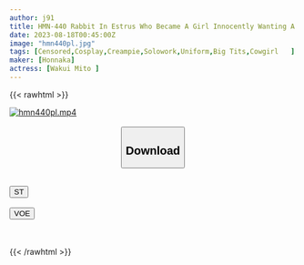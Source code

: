 ```yaml
---
author: j91
title: HMN-440 Rabbit In Estrus Who Became A Girl Innocently Wanting A Dick In The State Of I'm Already Ejaculating And After Vaginal Cum Shot, She Continues To Make Nonstop Pursuing Pistons And Fires Continuously! Miu Wakui
date: 2023-08-18T00:45:00Z
image: "hmn440pl.jpg"
tags: [Censored,Cosplay,Creampie,Solowork,Uniform,Big Tits,Cowgirl	 ]
maker: [Honnaka]
actress: [Wakui Mito ]
---
```



{{< rawhtml >}}

<div class="video" data-videoid="br3Qklvxo1TPM3O">
    <a href="javascript:;">
        <img src="https://my.j91.asia/posts/hmn440pl/hmn440pl.jpg" width="WIDTH" height="HEIGHT" alt="hmn440pl.mp4" loading="lazy">
    </a>
</div>

<script type="text/javascript" src="https://j91.asia/asset/on-demand-st.js"></script>

<br>
  <link rel="stylesheet" href="https://j91.asia/asset/bs5.css">
  
  <center>
  <button class="btn btn-primary" type="button" data-bs-toggle="collapse" data-bs-target=".multi-collapse" aria-expanded="false" aria-controls="multiCollapseExample1 multiCollapseExample2"><h2>Download</h2></button></center>
</p>
<div class="row">
  <div class="col">
    <div class="collapse multi-collapse" id="multiCollapseExample1">
      <div class="card card-body">
	      	      <br>
<div class="buttons">  
<a href="https://streamtape.to/v/br3Qklvxo1TPM3O"><button class="btn-hover color-3"><i class="fa fa-download"></i> ST</button></a></div>
    </div>
  </div>
</div>
  <div class="col">
    <div class="collapse multi-collapse" id="multiCollapseExample2">
      <div class="card card-body">
	      <br>
<div class="buttons">
    <a href="https://voe.sx/2ea7a0ildidi"><button class="btn-hover color-9"><i class="fa fa-download"></i> VOE</button></a></div>
<br><br>
      </div>
    </div>
  </div>
</div>

{{< /rawhtml >}}